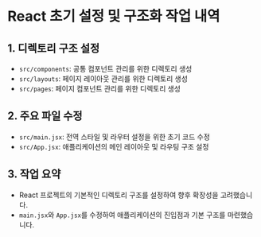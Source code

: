 # React 초기 설정 및 구조화 작업 내역

## 1. 디렉토리 구조 설정

- `src/components`: 공통 컴포넌트 관리를 위한 디렉토리 생성
- `src/layouts`: 페이지 레이아웃 관리를 위한 디렉토리 생성
- `src/pages`: 페이지 컴포넌트 관리를 위한 디렉토리 생성

## 2. 주요 파일 수정

- `src/main.jsx`: 전역 스타일 및 라우터 설정을 위한 초기 코드 수정
- `src/App.jsx`: 애플리케이션의 메인 레이아웃 및 라우팅 구조 설정

## 3. 작업 요약

- React 프로젝트의 기본적인 디렉토리 구조를 설정하여 향후 확장성을 고려했습니다.
- `main.jsx`와 `App.jsx`를 수정하여 애플리케이션의 진입점과 기본 구조를 마련했습니다.
